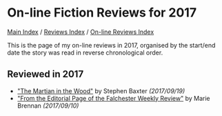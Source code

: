 # On-line Fiction Reviews for 2017

[Main Index](../../../README.md) / [Reviews Index](../../README.md) / [On-line Reviews Index](../README.md)

This is the page of my on-line reviews in 2017, organised by the start/end date the story was read in reverse chronological order.

## Reviewed in 2017
- ["The Martian in the Wood"](20170919-MartianWoods.md) by Stephen Baxter *(2017/09/19)*
- ["From the Editorial Page of the Falchester Weekly Review"](20170910-EditorialPageFalchesterWeeklyReview.md) by Marie Brennan *(2017/09/10)*
